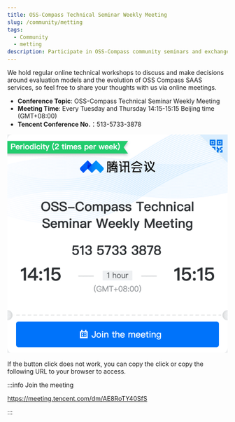 ```yaml
---
title: OSS-Compass Technical Seminar Weekly Meeting
slug: /community/metting
tags:
  - Community
  - metting
description: Participate in OSS-Compass community seminars and exchanges
---
```


We hold regular online technical workshops to discuss and make decisions around evaluation models and the evolution of OSS Compass SAAS services, so feel free to share your thoughts with us via online meetings.

- **Conference Topic**: OSS-Compass Technical Seminar Weekly Meeting
- **Meeting Time**: Every Tuesday and Thursday 14:15-15:15 Beijing time (GMT+08:00)
- **Tencent Conference No.**：513-5733-3878

[![Join the meeting](media/metting-en.png)](https://meeting.tencent.com/dm/AE8RoTY40SfS)

If the button click does not work, you can copy the click or copy the following URL to your browser to access.

:::info Join the meeting

<https://meeting.tencent.com/dm/AE8RoTY40SfS>

:::
